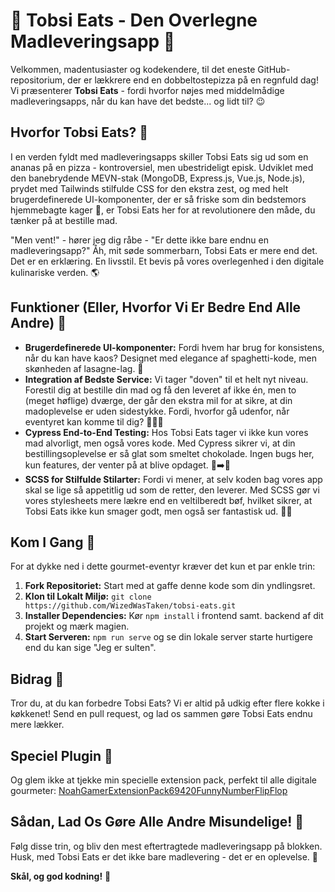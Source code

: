 # 🍕 Tobsi Eats - Den Overlegne Madleveringsapp 🚀

Velkommen, madentusiaster og kodekendere, til det eneste GitHub-repositorium, der er lækkrere end en dobbeltostepizza på en regnfuld dag! Vi præsenterer **Tobsi Eats** - fordi hvorfor nøjes med middelmådige madleveringsapps, når du kan have det bedste... og lidt til? 😉

## Hvorfor Tobsi Eats? 🤔

I en verden fyldt med madleveringsapps skiller Tobsi Eats sig ud som en ananas på en pizza - kontroversiel, men ubestrideligt episk. Udviklet med den banebrydende MEVN-stak (MongoDB, Express.js, Vue.js, Node.js), prydet med Tailwinds stilfulde CSS for den ekstra zest, og med helt brugerdefinerede UI-komponenter, der er så friske som din bedstemors hjemmebagte kager 🍪, er Tobsi Eats her for at revolutionere den måde, du tænker på at bestille mad.

"Men vent!" - hører jeg dig råbe - "Er dette ikke bare endnu en madleveringsapp?" Åh, mit søde sommerbarn, Tobsi Eats er mere end det. Det er en erklæring. En livsstil. Et bevis på vores overlegenhed i den digitale kulinariske verden. 🌎

## Funktioner (Eller, Hvorfor Vi Er Bedre End Alle Andre) 💪

- **Brugerdefinerede UI-komponenter:** Fordi hvem har brug for konsistens, når du kan have kaos? Designet med elegance af spaghetti-kode, men skønheden af lasagne-lag. 🍝
- **Integration af Bedste Service:** Vi tager "doven" til et helt nyt niveau. Forestil dig at bestille din mad og få den leveret af ikke én, men to (meget høflige) dværge, der går den ekstra mil for at sikre, at din madoplevelse er uden sidestykke. Fordi, hvorfor gå udenfor, når eventyret kan komme til dig? 🧙‍♂️🚪
- **Cypress End-to-End Testing:** Hos Tobsi Eats tager vi ikke kun vores mad alvorligt, men også vores kode. Med Cypress sikrer vi, at din bestillingsoplevelse er så glat som smeltet chokolade. Ingen bugs her, kun features, der venter på at blive opdaget. 🐞➡️🦄
- **SCSS for Stilfulde Stilarter:** Fordi vi mener, at selv koden bag vores app skal se lige så appetitlig ud som de retter, den leverer. Med SCSS gør vi vores stylesheets mere lækre end en veltilberedt bøf, hvilket sikrer, at Tobsi Eats ikke kun smager godt, men også ser fantastisk ud. 👗🎨

## Kom I Gang 🚀

For at dykke ned i dette gourmet-eventyr kræver det kun et par enkle trin:

1. **Fork Repositoriet:** Start med at gaffe denne kode som din yndlingsret.
2. **Klon til Lokalt Miljø:** `git clone https://github.com/WizedWasTaken/tobsi-eats.git`
3. **Installer Dependencies:** Kør `npm install` i frontend samt. backend af dit projekt og mærk magien.
4. **Start Serveren:** `npm run serve` og se din lokale server starte hurtigere end du kan sige "Jeg er sulten".

## Bidrag 🤝

Tror du, at du kan forbedre Tobsi Eats? Vi er altid på udkig efter flere kokke i køkkenet! Send en pull request, og lad os sammen gøre Tobsi Eats endnu mere lækker.

## Speciel Plugin 🌟

Og glem ikke at tjekke min specielle extension pack, perfekt til alle digitale gourmeter: [NoahGamerExtensionPack69420FunnyNumberFlipFlop](https://marketplace.visualstudio.com/items?itemName=NoahGamerExtensionPack69420FunnyNumberFlipFlop.noah-gamer-extension-pack-69420funnynumber-flipflop&ssr=false#review-details)

## Sådan, Lad Os Gøre Alle Andre Misundelige! 🎉

Følg disse trin, og bliv den mest eftertragtede madleveringsapp på blokken. Husk, med Tobsi Eats er det ikke bare madlevering - det er en oplevelse. 🌈

**Skål, og god kodning!** 🥂
